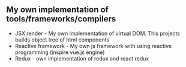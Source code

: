## My own implementation of tools/frameworks/compilers

- JSX render - My own implementation of virtual DOM. This projects builds object tree of html components
- Reactive framework - My own js framework with using reactive programming (inspire vue.js engine)
- Redux - own implementation of redux and react redux
